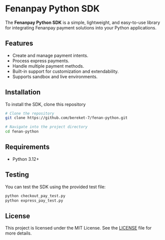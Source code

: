 # Fenanpay Python SDK

The **Fenanpay Python SDK** is a simple, lightweight, and easy-to-use library for integrating Fenanpay payment solutions into your Python applications.

## Features

- Create and manage payment intents.
- Process express payments.
- Handle multiple payment methods.
- Built-in support for customization and extendability.
- Supports sandbox and live environments.

## Installation

To install the SDK, clone this repository

```bash
# Clone the repository
git clone https://github.com/bereket-7/fenan-python.git

# Navigate into the project directory
cd fenan-python


```

## Requirements

- Python 3.12+

## Testing
You can test the SDK using the provided test file:
```bash
python checkout_pay_test.py
python express_pay_test.py 
```
## License

This project is licensed under the MIT License. See the [LICENSE](LICENSE) file for more details.

